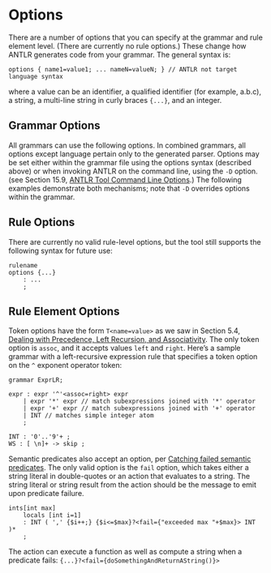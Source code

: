 # Options

There are a number of options that you can specify at the grammar and rule element level. (There are currently no rule options.) These change how ANTLR generates code from your grammar. The general syntax is:

```
options { name1=value1; ... nameN=valueN; } // ANTLR not target language syntax
```

where a value can be an identifier, a qualified identifier (for example, a.b.c), a string, a multi-line string in curly braces `{...}`, and an integer.

## Grammar Options

All grammars can use the following options. In combined grammars, all options except language pertain only to the generated parser. Options may be set either within the grammar file using the options syntax (described above) or when invoking ANTLR on the command line, using the `-D` option. (see Section 15.9, [ANTLR Tool Command Line Options](tool-options.md).) The following examples demonstrate both mechanisms; note that `-D` overrides options within the grammar.

## Rule Options

There are currently no valid rule-level options, but the tool still supports the following syntax for future use:

```
rulename
options {...}
 	: ...
 	;
```

## Rule Element Options

Token options have the form `T<name=value>` as we saw in Section 5.4, [Dealing with Precedence, Left Recursion, and Associativity](http://pragprog.com/book/tpantlr2/the-definitive-antlr-4-reference). The only token option is `assoc`, and it accepts values `left` and `right`. Here’s a sample grammar with a left-recursive expression rule that specifies a token option on the `^` exponent operator token:

```
grammar ExprLR;
 	 
expr : expr '^'<assoc=right> expr
 	| expr '*' expr // match subexpressions joined with '*' operator
 	| expr '+' expr // match subexpressions joined with '+' operator
 	| INT // matches simple integer atom
 	;
 	 
INT : '0'..'9'+ ;
WS : [ \n]+ -> skip ;
```

Semantic predicates also accept an option, per [Catching failed semantic predicates](http://pragprog.com/book/tpantlr2/the-definitive-antlr-4-reference). The only valid option is the `fail` option, which takes either a string literal in double-quotes or an action that evaluates to a string. The string literal or string result from the action should be the message to emit upon predicate failure.

```
ints[int max]
 	locals [int i=1]
 	: INT ( ',' {$i++;} {$i<=$max}?<fail={"exceeded max "+$max}> INT )*
 	;
```

The action can execute a function as well as compute a string when a predicate fails: `{...}?<fail={doSomethingAndReturnAString()}>`
